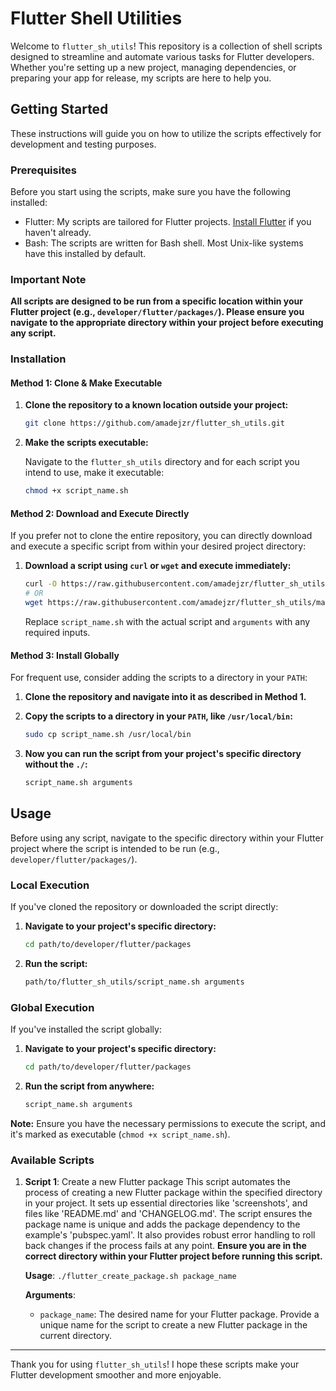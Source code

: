 # Flutter Shell Utilities

Welcome to `flutter_sh_utils`! This repository is a collection of shell scripts designed to streamline and automate various tasks for Flutter developers. Whether you're setting up a new project, managing dependencies, or preparing your app for release, my scripts are here to help you.

## Getting Started

These instructions will guide you on how to utilize the scripts effectively for development and testing purposes.

### Prerequisites

Before you start using the scripts, make sure you have the following installed:

- Flutter: My scripts are tailored for Flutter projects. [Install Flutter](https://flutter.dev/docs/get-started/install) if you haven't already.
- Bash: The scripts are written for Bash shell. Most Unix-like systems have this installed by default.

### Important Note

**All scripts are designed to be run from a specific location within your Flutter project (e.g., `developer/flutter/packages/`). Please ensure you navigate to the appropriate directory within your project before executing any script.**

### Installation

#### Method 1: Clone & Make Executable

1. **Clone the repository to a known location outside your project:**

    ```bash
    git clone https://github.com/amadejzr/flutter_sh_utils.git
    ```

2. **Make the scripts executable:**

    Navigate to the `flutter_sh_utils` directory and for each script you intend to use, make it executable:

    ```bash
    chmod +x script_name.sh
    ```

#### Method 2: Download and Execute Directly

If you prefer not to clone the entire repository, you can directly download and execute a specific script from within your desired project directory:

1. **Download a script using `curl` or `wget` and execute immediately:**

    ```bash
    curl -O https://raw.githubusercontent.com/amadejzr/flutter_sh_utils/main/script_name.sh && chmod +x script_name.sh && ./script_name.sh arguments
    # OR
    wget https://raw.githubusercontent.com/amadejzr/flutter_sh_utils/main/script_name.sh && chmod +x script_name.sh && ./script_name.sh arguments
    ```

    Replace `script_name.sh` with the actual script and `arguments` with any required inputs.

#### Method 3: Install Globally

For frequent use, consider adding the scripts to a directory in your `PATH`:

1. **Clone the repository and navigate into it as described in Method 1.**

2. **Copy the scripts to a directory in your `PATH`, like `/usr/local/bin`:**

    ```bash
    sudo cp script_name.sh /usr/local/bin
    ```

3. **Now you can run the script from your project's specific directory without the `./`:**

    ```bash
    script_name.sh arguments
    ```

## Usage

Before using any script, navigate to the specific directory within your Flutter project where the script is intended to be run (e.g., `developer/flutter/packages/`).

### Local Execution

If you've cloned the repository or downloaded the script directly:

1. **Navigate to your project's specific directory:**

    ```bash
    cd path/to/developer/flutter/packages
    ```

2. **Run the script:**

    ```bash
    path/to/flutter_sh_utils/script_name.sh arguments
    ```

### Global Execution

If you've installed the script globally:

1. **Navigate to your project's specific directory:**

    ```bash
    cd path/to/developer/flutter/packages
    ```

2. **Run the script from anywhere:**

    ```bash
    script_name.sh arguments
    ```

**Note:** Ensure you have the necessary permissions to execute the script, and it's marked as executable (`chmod +x script_name.sh`).


### Available Scripts

1. **Script 1**: Create a new Flutter package
   This script automates the process of creating a new Flutter package within the specified directory in your project. It sets up essential directories like 'screenshots', and files like 'README.md' and 'CHANGELOG.md'. The script ensures the package name is unique and adds the package dependency to the example's 'pubspec.yaml'. It also provides robust error handling to roll back changes if the process fails at any point. **Ensure you are in the correct directory within your Flutter project before running this script.**

   **Usage**: `./flutter_create_package.sh package_name`
   
   **Arguments**:
    - `package_name`: The desired name for your Flutter package. Provide a unique name for the script to create a new Flutter package in the current directory.

<!-- Additional script details can be added here -->

---

Thank you for using `flutter_sh_utils`! I hope these scripts make your Flutter development smoother and more enjoyable.
